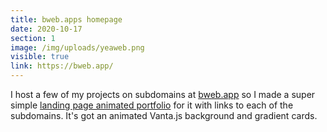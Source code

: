 ```yaml
---
title: bweb.apps homepage
date: 2020-10-17
section: 1
image: /img/uploads/yeaweb.png
visible: true
link: https://bweb.app/
---
```

I host a few of my projects on subdomains at [bweb.app](https://bweb.app) so I made  a super simple [landing page animated portfolio](https://github.com/scitronboy/b-web-apps) for it with links to each of the subdomains. It's got an animated Vanta.js background and gradient cards.